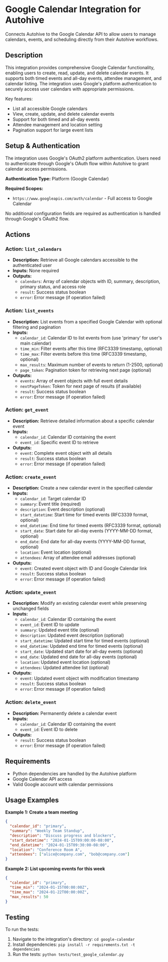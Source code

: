 # Google Calendar Integration for Autohive

Connects Autohive to the Google Calendar API to allow users to manage calendars, events, and scheduling directly from their Autohive workflows.

## Description

This integration provides comprehensive Google Calendar functionality, enabling users to create, read, update, and delete calendar events. It supports both timed events and all-day events, attendee management, and calendar listing. The integration uses Google's platform authentication to securely access user calendars with appropriate permissions.

Key features:
- List all accessible Google calendars
- View, create, update, and delete calendar events
- Support for both timed and all-day events
- Attendee management and location setting
- Pagination support for large event lists

## Setup & Authentication

The integration uses Google's OAuth2 platform authentication. Users need to authenticate through Google's OAuth flow within Autohive to grant calendar access permissions.

**Authentication Type:** Platform (Google Calendar)

**Required Scopes:**
- `https://www.googleapis.com/auth/calendar` - Full access to Google Calendar

No additional configuration fields are required as authentication is handled through Google's OAuth2 flow.

## Actions

### Action: `list_calendars`

- **Description:** Retrieve all Google calendars accessible to the authenticated user
- **Inputs:** None required
- **Outputs:**
  - `calendars`: Array of calendar objects with ID, summary, description, primary status, and access role
  - `result`: Success status boolean
  - `error`: Error message (if operation failed)

### Action: `list_events`

- **Description:** List events from a specified Google Calendar with optional filtering and pagination
- **Inputs:**
  - `calendar_id`: Calendar ID to list events from (use 'primary' for user's main calendar)
  - `time_min`: Filter events after this time (RFC3339 timestamp, optional)
  - `time_max`: Filter events before this time (RFC3339 timestamp, optional)
  - `max_results`: Maximum number of events to return (1-2500, optional)
  - `page_token`: Pagination token for retrieving next page (optional)
- **Outputs:**
  - `events`: Array of event objects with full event details
  - `nextPageToken`: Token for next page of results (if available)
  - `result`: Success status boolean
  - `error`: Error message (if operation failed)

### Action: `get_event`

- **Description:** Retrieve detailed information about a specific calendar event
- **Inputs:**
  - `calendar_id`: Calendar ID containing the event
  - `event_id`: Specific event ID to retrieve
- **Outputs:**
  - `event`: Complete event object with all details
  - `result`: Success status boolean
  - `error`: Error message (if operation failed)

### Action: `create_event`

- **Description:** Create a new calendar event in the specified calendar
- **Inputs:**
  - `calendar_id`: Target calendar ID
  - `summary`: Event title (required)
  - `description`: Event description (optional)
  - `start_datetime`: Start time for timed events (RFC3339 format, optional)
  - `end_datetime`: End time for timed events (RFC3339 format, optional)
  - `start_date`: Start date for all-day events (YYYY-MM-DD format, optional)
  - `end_date`: End date for all-day events (YYYY-MM-DD format, optional)
  - `location`: Event location (optional)
  - `attendees`: Array of attendee email addresses (optional)
- **Outputs:**
  - `event`: Created event object with ID and Google Calendar link
  - `result`: Success status boolean
  - `error`: Error message (if operation failed)

### Action: `update_event`

- **Description:** Modify an existing calendar event while preserving unchanged fields
- **Inputs:**
  - `calendar_id`: Calendar ID containing the event
  - `event_id`: Event ID to update
  - `summary`: Updated event title (optional)
  - `description`: Updated event description (optional)
  - `start_datetime`: Updated start time for timed events (optional)
  - `end_datetime`: Updated end time for timed events (optional)
  - `start_date`: Updated start date for all-day events (optional)
  - `end_date`: Updated end date for all-day events (optional)
  - `location`: Updated event location (optional)
  - `attendees`: Updated attendee list (optional)
- **Outputs:**
  - `event`: Updated event object with modification timestamp
  - `result`: Success status boolean
  - `error`: Error message (if operation failed)

### Action: `delete_event`

- **Description:** Permanently delete a calendar event
- **Inputs:**
  - `calendar_id`: Calendar ID containing the event
  - `event_id`: Event ID to delete
- **Outputs:**
  - `result`: Success status boolean
  - `error`: Error message (if operation failed)

## Requirements

- Python dependencies are handled by the Autohive platform
- Google Calendar API access
- Valid Google account with calendar permissions

## Usage Examples

**Example 1: Create a team meeting**

```json
{
  "calendar_id": "primary",
  "summary": "Weekly Team Standup",
  "description": "Discuss progress and blockers",
  "start_datetime": "2024-01-15T09:00:00-08:00",
  "end_datetime": "2024-01-15T09:30:00-08:00",
  "location": "Conference Room A",
  "attendees": ["alice@company.com", "bob@company.com"]
}
```

**Example 2: List upcoming events for this week**

```json
{
  "calendar_id": "primary",
  "time_min": "2024-01-15T00:00:00Z",
  "time_max": "2024-01-22T00:00:00Z",
  "max_results": 50
}
```

## Testing

To run the tests:

1. Navigate to the integration's directory: `cd google-calendar`
2. Install dependencies: `pip install -r requirements.txt -t dependencies`
3. Run the tests: `python tests/test_google_calendar.py`
